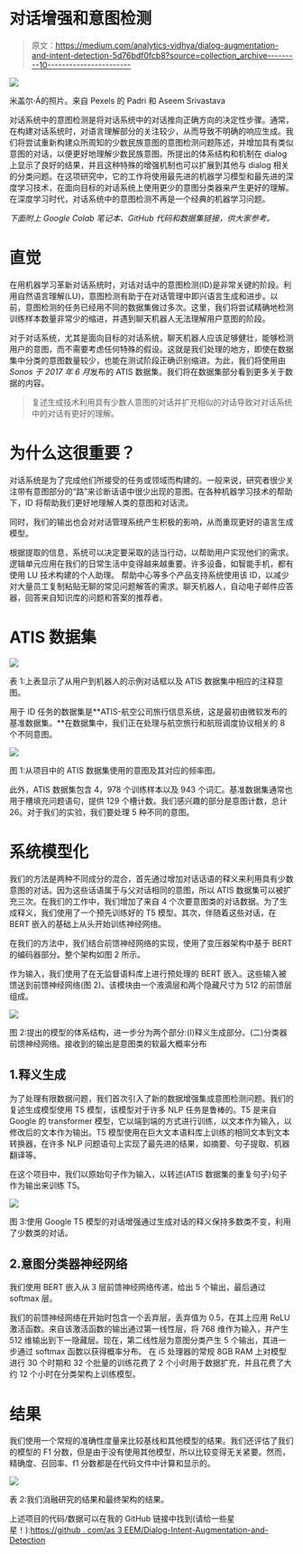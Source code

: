# 对话增强和意图检测

> 原文：<https://medium.com/analytics-vidhya/dialog-augmentation-and-intent-detection-5d76bdf0fcb8?source=collection_archive---------10----------------------->

![](img/c520e29b3c60a5384b153c0d12e42641.png)

米盖尔·Á的照片。来自 Pexels 的 Padri 和 Aseem Srivastava

对话系统中的意图检测是将对话系统中的对话推向正确方向的决定性步骤。通常，在构建对话系统时，对语言理解部分的关注较少，从而导致不明确的响应生成。我们将尝试重新构建众所周知的少数民族意图的意图检测问题陈述，并增加具有类似意图的对话，以便更好地理解少数民族意图。所提出的体系结构和机制在 dialog 上显示了良好的结果，并且这种特殊的增强机制也可以扩展到其他与 dialog 相关的分类问题。在这项研究中，它的工作将使用最先进的机器学习模型和最先进的深度学习技术，在面向目标的对话系统上使用更少的意图分类器来产生更好的理解。在深度学习时代，对话系统中的意图检测不再是一个经典的机器学习问题。

*下面附上 Google Colab 笔记本、GitHub 代码和数据集链接，供大家参考。*

# 直觉

在用机器学习革新对话系统时，对话对话中的意图检测(ID)是非常关键的阶段。利用自然语言理解(LU)，意图检测有助于在对话管理中即兴语言生成和进步。以前，意图检测的任务已经用不同的数据集做过多次。这里，我们将尝试精确地检测训练样本数量非常少的缩进，并遇到聊天机器人无法理解用户意图的阶段。

对于对话系统，尤其是面向目标的对话系统，聊天机器人应该足够健壮，能够检测用户的意图，而不需要考虑任何特殊的假设。这就是我们处理的地方，即使在数据集中分类的意图数量较少，也能在测试阶段正确识别缩进。为此，我们将使用由 *Sonos 于 2017 年 6 月*发布的 ATIS 数据集。我们将在数据集部分看到更多关于数据的内容。

> 复述生成技术利用具有少数人意图的对话并扩充相似的对话导致对对话系统中的对话有更好的理解。

# 为什么这很重要？

对话系统是为了完成他们所接受的任务或领域而构建的。一般来说，研究者很少关注带有意图部分的“路”来诊断话语中很少出现的意图。在各种机器学习技术的帮助下，ID 将帮助我们更好地理解人类的意图和对话流。

同时，我们的输出也会对对话管理系统产生积极的影响，从而重现更好的语言生成模型。

根据提取的信息，系统可以决定要采取的适当行动，以帮助用户实现他们的需求。逻辑单元应用在我们的日常生活中变得越来越重要。许多设备，如智能手机，都有使用 LU 技术构建的个人助理。
帮助中心等多个产品支持系统使用该 ID，以减少对大量员工复制粘贴无聊的常见问题解答的需求。聊天机器人，自动电子邮件应答器，回答来自知识库的问题和答案的推荐者。

# ATIS 数据集

![](img/21b3bb00e67f1d75dd096cc5fc4ea0cc.png)

表 1:上表显示了从用户到机器人的示例对话框以及 ATIS 数据集中相应的注释意图。

用于 ID 任务的数据集是**ATIS-航空公司旅行信息系统，这是最初由微软发布的基准数据集。**在数据集中，我们正在处理与航空旅行和航班调度协议相关的 8 个不同意图。

![](img/9059527f6c61f7ab54c12c5e4236a013.png)

图 1:从项目中的 ATIS 数据集使用的意图及其对应的频率图。

此外，ATIS 数据集包含 4，978 个训练样本以及 943 个词汇。基准数据集通常也用于槽填充问题语句，提供 129 个槽计数。我们感兴趣的部分是意图计数，总计 26。对于我们的实验，我们要处理 5 种不同的意图。

# 系统模型化

我们的方法是两种不同成分的混合，首先通过增加对话话语的释义来利用具有少数意图的对话。因为这些话语属于与父对话相同的意图，所以 ATIS 数据集可以被扩充三次。在我们的工作中，我们增加了来自 4 个次要意图类的对话数据。为了生成释义，我们使用了一个预先训练好的 T5 模型。其次，伴随着这些对话，在 BERT 嵌入的基础上从头开始训练神经网络。

在我们的方法中，我们结合前馈神经网络的实现，使用了变压器架构中基于 BERT 的编码器部分。整个架构如图 2 所示。

作为输入，我们使用了在无监督语料库上进行预处理的 BERT 嵌入。这些输入被馈送到前馈神经网络(图 2)。该模块由一个液滴层和两个隐藏尺寸为 512 的前馈层组成。

![](img/e577c88ad739329ebd2a1d46fa45cf35.png)

图 2:提出的模型的体系结构，进一步分为两个部分:(I)释义生成部分。(二)分类器前馈神经网络。接收到的输出是意图类的软最大概率分布

## 1.释义生成

为了处理有限数据问题，我们首次引入了新的数据增强集成意图检测问题。我们的复述生成模型使用 T5 模型，该模型对于许多 NLP 任务是鲁棒的。T5 是来自 Google 的 transformer 模型，它以端到端的方式进行训练，以文本作为输入，以修改后的文本作为输出。T5 模型使用在巨大文本语料库上训练的相同文本到文本转换器，在许多 NLP 问题语句上实现了最先进的结果，如摘要、句子提取、机器翻译等。

在这个项目中，我们以原始句子作为输入，以转述(ATIS 数据集的重复句子)句子作为输出来训练 T5。

![](img/818bb1a6767e8ce380b5ff5a1b2561b6.png)

图 3:使用 Google T5 模型的对话增强通过生成对话的释义保持多数类不变，利用了少数类的对话。

## 2.意图分类器神经网络

我们使用 BERT 嵌入从 3 层前馈神经网络传递，给出 5 个输出，最后通过 softmax 层。

我们的前馈神经网络在开始时包含一个丢弃层，丢弃值为 0.5，在其上应用 ReLU 激活函数。来自该激活函数的输出通过第一线性层，将 768 维作为输入，并产生 512 维输出到下一隐藏层。现在，第二线性层为意图分类产生 5 个输出，其进一步通过 softmax 函数以获得概率分布。
在 i5 处理器的常规 8GB RAM 上对模型进行 30 个时期和 32 个批量的训练花费了 2 个小时用于数据扩充，并且花费了大约 12 个小时在分类架构上训练模型。

# 结果

我们使用一个常规的准确性度量来比较基线和其他模型的结果。我们还评估了我们的模型的 F1 分数，但是由于没有使用其他模型，所以比较变得无关紧要。然而，精确度、召回率、f1 分数都是在代码文件中计算和显示的。

![](img/86a7c96747d721c7bd84fc3bf6ded025.png)

表 2:我们消融研究的结果和最终架构的结果。

上述项目的代码/数据可以在我的 GitHub 链接中找到(请给一些星星！):[https://github . com/as 3 EEM/Dialog-Intent-Augmentation-and-Detection](https://github.com/as3eem/Dialog-Intent-Augmentation-and-Detection)